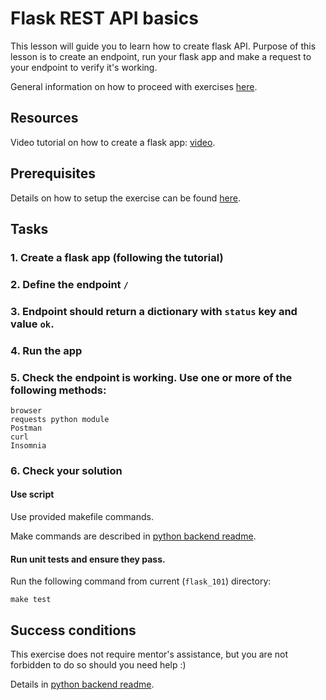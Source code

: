 # Flask REST API basics

This lesson will guide you to learn how to create flask API.
Purpose of this lesson is to create an endpoint, run your flask app 
and make a request to your endpoint to verify it's working.

General information on how to proceed with exercises [here](../../readme.md).

## Resources
Video tutorial on how to create a flask app: 
[video](https://www.youtube.com/watch?v=mqhxxeeTbu0).

## Prerequisites

Details on how to setup the exercise can be 
found [here](../../readme.md#exercise-setup).

## Tasks

### 1. Create a flask app (following the tutorial)
### 2. Define the endpoint ``/``
### 3. Endpoint should return a dictionary with `status` key and value `ok`.
### 4. Run the app
### 5. Check the endpoint is working. Use one or more of the following methods:
    
    browser
    requests python module
    Postman
    curl
    Insomnia

### 6. Check your solution

#### Use script

Use provided makefile commands.

Make commands are described in [python backend readme](../../readme.md#script-execution).

#### Run unit tests and ensure they pass.

Run the following command from current (`flask_101`) directory:

    make test


## Success conditions

This exercise does not require mentor's assistance, 
but you are not forbidden to do so should you need help :)

Details in [python backend readme](../../readme.md#exercise-success-conditions).
